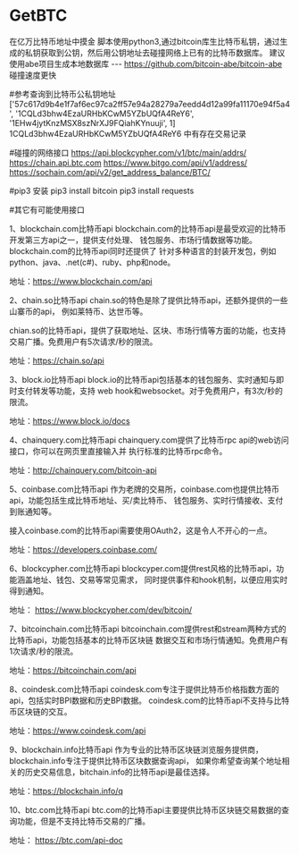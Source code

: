 # GetBTC
在亿万比特币地址中摸金
脚本使用python3,通过bitcoin库生比特币私钥，通过生成的私钥获取到公钥，然后用公钥地址去碰撞网络上已有的比特币数据库。
建议使用abe项目生成本地数据库 --- https://github.com/bitcoin-abe/bitcoin-abe 
碰撞速度更快

#参考查询到比特币公私钥地址
['57c617d9b4e1f7af6ec97ca2ff57e94a28279a7eedd4d12a99fa11170e94f5a4', '1CQLd3bhw4EzaURHbKCwM5YZbUQfA4ReY6', '1EHw4jytKnzMSX8szNrXJ9FQiahKYnuuji', 1]
1CQLd3bhw4EzaURHbKCwM5YZbUQfA4ReY6 中有存在交易记录


#碰撞的网络接口
https://api.blockcypher.com/v1/btc/main/addrs/
https://chain.api.btc.com
https://www.bitgo.com/api/v1/address/
https://sochain.com/api/v2/get_address_balance/BTC/

#pip3 安装
pip3 install bitcoin
pip3 install requests


#其它有可能使用接口

1、blockchain.com比特币api
blockchain.com的比特币api是最受欢迎的比特币开发第三方api之一，提供支付处理、 钱包服务、市场行情数据等功能。blockchain.com的比特币api同时还提供了 针对多种语言的封装开发包，例如python、java、.net(c#)、ruby、php和node。

地址：https://www.blockchain.com/api

2、chain.so比特币api
chain.so的特色是除了提供比特币api，还额外提供的一些山寨币的api， 例如莱特币、达世币等。

chian.so的比特币api，提供了获取地址、区块、市场行情等方面的功能，也支持 交易广播。免费用户有5次请求/秒的限流。

地址：https://chain.so/api

3、block.io比特币api
block.io的比特币api包括基本的钱包服务、实时通知与即时支付转发等功能，支持 web hook和websocket。对于免费用户，有3次/秒的限流。

地址：https://www.block.io/docs

4、chainquery.com比特币api
chainquery.com提供了比特币rpc api的web访问接口，你可以在网页里直接输入并 执行标准的比特币rpc命令。

地址：http://chainquery.com/bitcoin-api

5、coinbase.com比特币api
作为老牌的交易所，coinbase.com也提供比特币api，功能包括生成比特币地址、买/卖比特币、 钱包服务、实时行情接收、支付到账通知等。

接入coinbase.com的比特币api需要使用OAuth2，这是令人不开心的一点。

地址：https://developers.coinbase.com/

6、blockcypher.com比特币api
blockcyper.com提供rest风格的比特币api，功能涵盖地址、钱包、交易等常见需求， 同时提供事件和hook机制，以便应用实时得到通知。

地址： https://www.blockcypher.com/dev/bitcoin/

7、bitcoinchain.com比特币api
bitcoinchain.com提供rest和stream两种方式的比特币api，功能包括基本的比特币区块链 数据交互和市场行情通知。免费用户有1次请求/秒的限流。

地址：https://bitcoinchain.com/api

8、coindesk.com比特币api
coindesk.com专注于提供比特币价格指数方面的api，包括实时BPI数据和历史BPI数据。 coindesk.com的比特币api不支持与比特币区块链的交互。

地址：https://www.coindesk.com/api

9、blockchain.info比特币api
作为专业的比特币区块链浏览服务提供商，blockchain.info专注于提供比特币区块数据查询api， 如果你希望查询某个地址相关的历史交易信息，bitchain.info的比特币api是最佳选择。

地址：https://blockchain.info/q

10、btc.com比特币api
btc.com的比特币api主要提供比特币区块链交易数据的查询功能，但是不支持比特币交易的广播。

地址： https://btc.com/api-doc